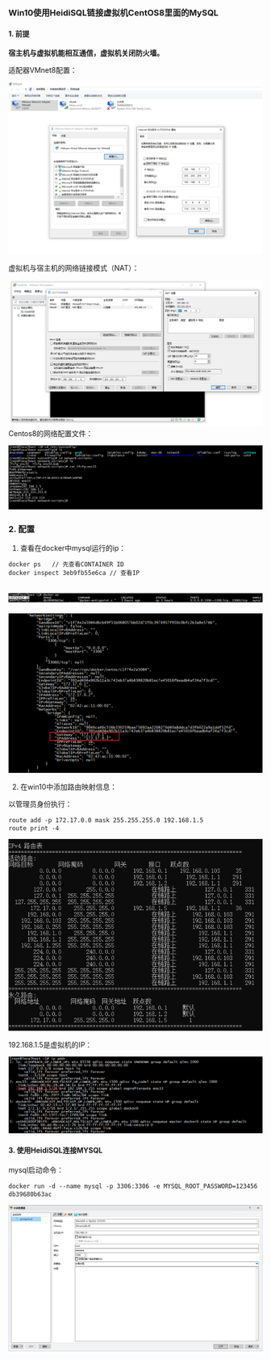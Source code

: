 ### Win10使用HeidiSQL链接虚拟机CentOS8里面的MySQL

#### 1. 前提

**宿主机与虚拟机能相互通信，虚拟机关闭防火墙。**

适配器VMnet8配置：

![image-20200102185659477](./pic/image-20200102185659477.png)

虚拟机与宿主机的网络链接模式（NAT）：

![image-20200102190054723](./pic/image-20200102190054723.png)
Centos8的网络配置文件：

![image-20200102192142738](./pic/image-20200102192142738.png)


### 2. 配置

1. 查看在docker中mysql运行的ip：
```bash
docker ps	// 先查看CONTAINER ID
docker inspect 3eb9fb55e6ca // 查看IP
```
 ![image-20200102190742835](./pic/image-20200102190742835.png)
----
![image-20200102191015033](./pic/image-20200102191015033.png)

2. 在win10中添加路由映射信息：

以管理员身份执行：

```
route add -p 172.17.0.0 mask 255.255.255.0 192.168.1.5
route print -4
```

![image-20200102191328108](./pic/image-20200102191328108.png)

192.168.1.5是虚拟机的IP：

![image-20200102191440869](./pic/image-20200102191440869.png)

#### 3. 使用HeidiSQL连接MYSQL

mysql启动命令：

```
docker run -d --name mysql -p 3306:3306 -e MYSQL_ROOT_PASSWORD=123456 db39680b63ac
```
![image-20200102191601900](./pic/image-20200102191601900.png)